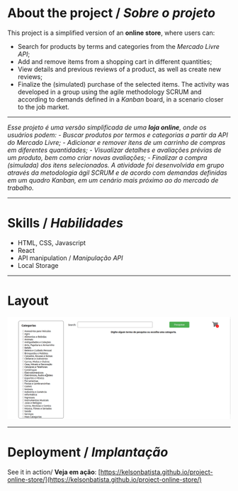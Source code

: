 # About the project / *Sobre o projeto*

This project is a simplified version of an **online store**, where users can:
   - Search for products by terms and categories from the _Mercado Livre API_;
   - Add and remove items from a shopping cart in different quantities;
   - View details and previous reviews of a product, as well as create new reviews;
   - Finalize the (simulated) purchase of the selected items.
The activity was developed in a group using the agile methodology SCRUM and according to demands defined in a _Kanban_ board, in a scenario closer to the job market.

---

*Esse projeto é uma versão simplificada de uma **loja online**, onde os usuários podem:*
  *- Buscar produtos por termos e categorias a partir da _API do Mercado Livre_;*
  *- Adicionar e remover itens de um carrinho de compras em diferentes quantidades;*
  *- Visualizar detalhes e avaliações prévias de um produto, bem como criar novas avaliações;*
  *- Finalizar a compra (simulada) dos itens selecionados.*
*A atividade foi desenvolvida em grupo através da metodologia ágil SCRUM e de acordo com demandas definidas em um quadro _Kanban_, em um cenário mais próximo ao do mercado de trabalho.*

---
# Skills / *Habilidades*

 - HTML, CSS, Javascript
 - React
 - API manipulation / *Manipulação API*
 - Local Storage

---
# Layout

<img src="intro.gif" alt="Online Store" />

---
# Deployment / *Implantação*

See it in action/ **Veja em ação**: [https://kelsonbatista.github.io/project-online-store/](https://kelsonbatista.github.io/project-online-store/)
